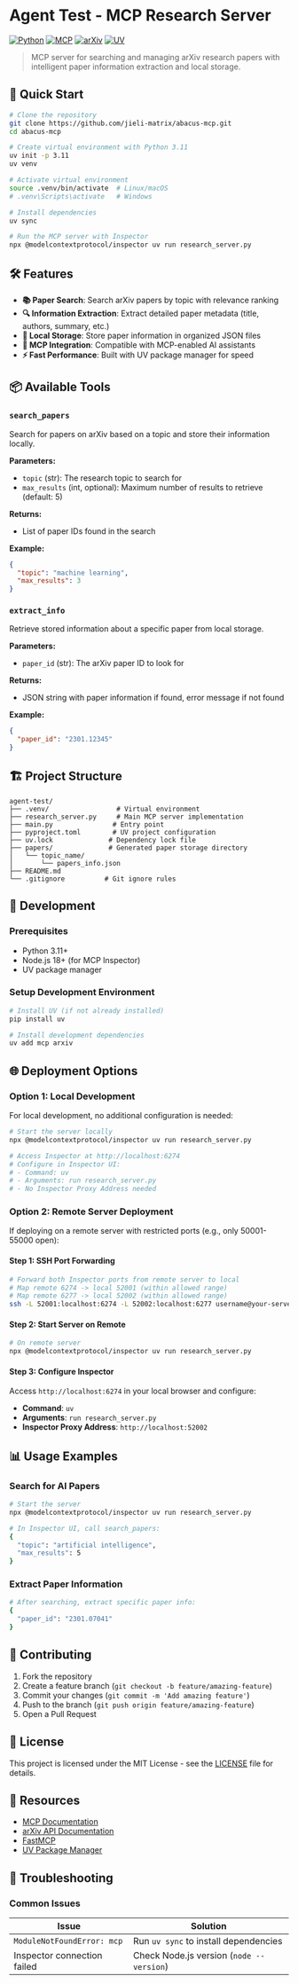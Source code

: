 # Agent Test - MCP Research Server

[![Python](https://img.shields.io/badge/Python-3.11+-blue.svg)](https://www.python.org/downloads/)
[![MCP](https://img.shields.io/badge/MCP-Model%20Context%20Protocol-purple.svg)](https://modelcontextprotocol.io/)
[![arXiv](https://img.shields.io/badge/arXiv-Research%20Papers-red.svg)](https://arxiv.org/)
[![UV](https://img.shields.io/badge/UV-Package%20Manager-orange.svg)](https://github.com/astral-sh/uv)

> MCP server for searching and managing arXiv research papers with intelligent paper information extraction and local storage.

## 🚀 Quick Start

```bash
# Clone the repository
git clone https://github.com/jieli-matrix/abacus-mcp.git
cd abacus-mcp

# Create virtual environment with Python 3.11
uv init -p 3.11
uv venv

# Activate virtual environment
source .venv/bin/activate  # Linux/macOS
# .venv\Scripts\activate   # Windows

# Install dependencies
uv sync

# Run the MCP server with Inspector
npx @modelcontextprotocol/inspector uv run research_server.py
```

## 🛠️ Features

- **📚 Paper Search**: Search arXiv papers by topic with relevance ranking
- **🔍 Information Extraction**: Extract detailed paper metadata (title, authors, summary, etc.)
- **💾 Local Storage**: Store paper information in organized JSON files
- **🤖 MCP Integration**: Compatible with MCP-enabled AI assistants
- **⚡ Fast Performance**: Built with UV package manager for speed

## 📦 Available Tools

### `search_papers`
Search for papers on arXiv based on a topic and store their information locally.

**Parameters:**
- `topic` (str): The research topic to search for
- `max_results` (int, optional): Maximum number of results to retrieve (default: 5)

**Returns:**
- List of paper IDs found in the search

**Example:**
```json
{
  "topic": "machine learning",
  "max_results": 3
}
```

### `extract_info`
Retrieve stored information about a specific paper from local storage.

**Parameters:**
- `paper_id` (str): The arXiv paper ID to look for

**Returns:**
- JSON string with paper information if found, error message if not found

**Example:**
```json
{
  "paper_id": "2301.12345"
}
```

## 🏗️ Project Structure

```
agent-test/
├── .venv/                 # Virtual environment 
├── research_server.py     # Main MCP server implementation
├── main.py               # Entry point
├── pyproject.toml        # UV project configuration
├── uv.lock              # Dependency lock file
├── papers/              # Generated paper storage directory
│   └── topic_name/
│       └── papers_info.json
├── README.md            
└── .gitignore          # Git ignore rules
```

## 🔧 Development

### Prerequisites

- Python 3.11+
- Node.js 18+ (for MCP Inspector)
- UV package manager

### Setup Development Environment

```bash
# Install UV (if not already installed)
pip install uv

# Install development dependencies
uv add mcp arxiv
```

## 🌐 Deployment Options

### Option 1: Local Development

For local development, no additional configuration is needed:

```bash
# Start the server locally
npx @modelcontextprotocol/inspector uv run research_server.py

# Access Inspector at http://localhost:6274
# Configure in Inspector UI:
# - Command: uv
# - Arguments: run research_server.py
# - No Inspector Proxy Address needed
```

### Option 2: Remote Server Deployment

If deploying on a remote server with restricted ports (e.g., only 50001-55000 open):

#### Step 1: SSH Port Forwarding

```bash
# Forward both Inspector ports from remote server to local
# Map remote 6274 -> local 52001 (within allowed range)
# Map remote 6277 -> local 52002 (within allowed range)
ssh -L 52001:localhost:6274 -L 52002:localhost:6277 username@your-server-ip
```

#### Step 2: Start Server on Remote

```bash
# On remote server
npx @modelcontextprotocol/inspector uv run research_server.py
```

#### Step 3: Configure Inspector

Access `http://localhost:6274` in your local browser and configure:
- **Command**: `uv`
- **Arguments**: `run research_server.py`
- **Inspector Proxy Address**: `http://localhost:52002`

## 📊 Usage Examples

### Search for AI Papers

```bash
# Start the server
npx @modelcontextprotocol/inspector uv run research_server.py

# In Inspector UI, call search_papers:
{
  "topic": "artificial intelligence",
  "max_results": 5
}
```

### Extract Paper Information

```bash
# After searching, extract specific paper info:
{
  "paper_id": "2301.07041"
}
```

## 🤝 Contributing

1. Fork the repository
2. Create a feature branch (`git checkout -b feature/amazing-feature`)
3. Commit your changes (`git commit -m 'Add amazing feature'`)
4. Push to the branch (`git push origin feature/amazing-feature`)
5. Open a Pull Request

## 📄 License

This project is licensed under the MIT License - see the [LICENSE](LICENSE) file for details.

## 🔗 Resources

- [MCP Documentation](https://modelcontextprotocol.io/)
- [arXiv API Documentation](https://arxiv.org/help/api)
- [FastMCP](https://github.com/jlowin/fastmcp)
- [UV Package Manager](https://github.com/astral-sh/uv)

## 🐛 Troubleshooting

### Common Issues

| Issue | Solution |
|-------|----------|
| `ModuleNotFoundError: mcp` | Run `uv sync` to install dependencies |
| Inspector connection failed | Check Node.js version (`node --version`) |

